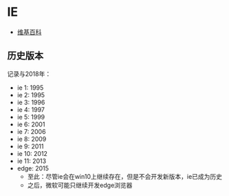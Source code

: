 # IE

- [维基百科](https://zh.wikipedia.org/wiki/Internet_Explorer)

## 历史版本

记录与2018年：
- ie 1: 1995
- ie 2: 1995
- ie 3: 1996
- ie 4: 1997
- ie 5: 1999
- ie 6: 2001
- ie 7: 2006
- ie 8: 2009
- ie 9: 2011
- ie 10: 2012
- ie 11: 2013
- edge: 2015
    - 至此：尽管ie会在win10上继续存在，但是不会开发新版本，ie已成为历史
    - 之后，微软可能只继续开发edge浏览器